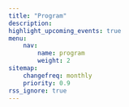 ```yaml
---
title: "Program"
description:
highlight_upcoming_events: true
menu:
    nav:
        name: program
        weight: 2
sitemap:
    changefreq: monthly
    priority: 0.9
rss_ignore: true
---
```


